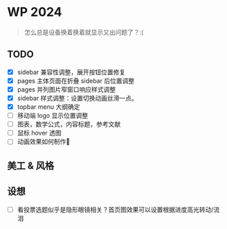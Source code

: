 # WP 2024

> 怎么总是设备换着换着就显示又出问题了？:(

## TODO

- [x] sidebar 兼容性调整，展开按钮位置修复
- [x] pages 主体页面在折叠 sidebar 后位置调整
- [x] pages 并列图片窄窗口响应样式调整
- [x] sidebar 样式调整：设置切换动画丝滑一点。
- [x] topbar menu 大纲确定
- [ ] 移动端 logo 显示位置调整
- [ ] 图表，数学公式，内容标题，参考文献
- [ ] 鼠标 hover 透图
- [ ] 动画效果如何制作🤔

## 美工 & 风格

## 设想

- [ ] 看投票选题似乎是隐形眼镜相关？首页图效果可以设置根据进度高光转动/流泪
